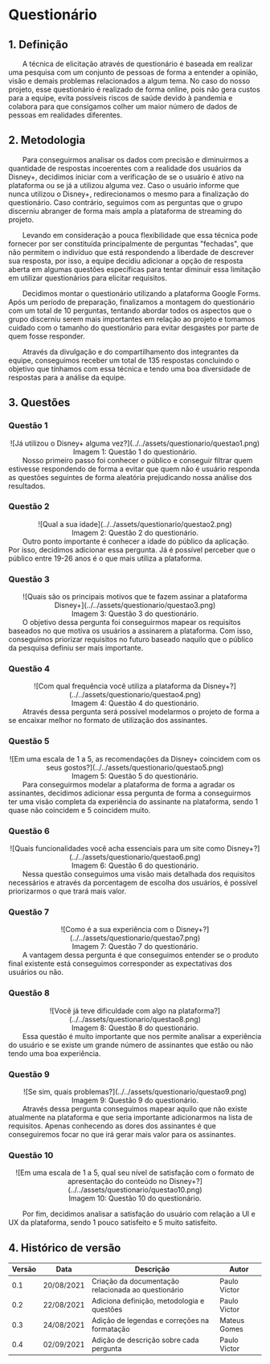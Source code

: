 # Questionário

## 1. Definição

&emsp;&emsp;A técnica de elicitação através de questionário é baseada em realizar uma pesquisa com um conjunto de pessoas de forma a entender a opinião, visão e demais problemas relacionados a algum tema. No caso do nosso projeto, esse questionário é realizado de forma online, pois não gera custos para a equipe, evita possíveis riscos de saúde devido à pandemia e colabora para que consigamos colher um maior número de dados de pessoas em realidades diferentes.

## 2. Metodologia

&emsp;&emsp;Para conseguirmos analisar os dados com precisão e diminuirmos a quantidade de respostas incoerentes com a realidade dos usuários da Disney+, decidimos iniciar com a verificação de se o usuário é ativo na plataforma ou se já a utilizou alguma vez. Caso o usuário informe que nunca utilizou o Disney+, redirecionamos o mesmo para a finalização do questionário. Caso contrário, seguimos com as perguntas que o grupo discerniu abranger de forma mais ampla a plataforma de streaming do projeto.

&emsp;&emsp;Levando em consideração a pouca flexibilidade que essa técnica pode fornecer por ser constituída principalmente de perguntas "fechadas", que não permitem o indivíduo que está respondendo a liberdade de descrever sua resposta, por isso, a equipe decidiu adicionar a opção de resposta aberta em algumas questões específicas para tentar diminuir essa limitação em utilizar questionários para elicitar requisitos.

&emsp;&emsp;Decidimos montar o questionário utilizando a plataforma Google Forms. Após um período de preparação, finalizamos a montagem do questionário com um total de 10 perguntas, tentando abordar todos os aspectos que o grupo discerniu serem mais importantes em relação ao projeto e tomamos cuidado com o tamanho do questionário para evitar desgastes por parte de quem fosse responder.

&emsp;&emsp;Através da divulgação e do compartilhamento dos integrantes da equipe, conseguimos receber um total de 135 respostas concluindo o objetivo que tínhamos com essa técnica e tendo uma boa diversidade de respostas para a análise da equipe.

## 3. Questões

### Questão 1

<center>
![Já utilizou o Disney+ alguma vez?](../../assets/questionario/questao1.png)

<figcaption>Imagem 1: Questão 1 do questionário.</figcaption>
</center>
&emsp;&emsp;Nosso primeiro passo foi conhecer o público e conseguir filtrar quem estivesse respondendo de forma a evitar que quem não é usuário responda as questões seguintes de forma aleatória prejudicando nossa análise dos resultados.

### Questão 2

<center>
![Qual a sua idade](../../assets/questionario/questao2.png)

<figcaption>Imagem 2: Questão 2 do questionário.</figcaption>
</center>
&emsp;&emsp;Outro ponto importante é conhecer a idade do público da aplicação. Por isso, decidimos adicionar essa pergunta. Já é possível perceber que o público entre 19-26 anos é o que mais utiliza a plataforma.

### Questão 3

<center>
![Quais são os principais motivos que te fazem assinar a plataforma Disney+](../../assets/questionario/questao3.png)

<figcaption>Imagem 3: Questão 3 do questionário.</figcaption>
</center>
&emsp;&emsp;O objetivo dessa pergunta foi conseguirmos mapear os requisitos baseados no que motiva os usuários a assinarem a plataforma. Com isso, conseguimos priorizar requisitos no futuro baseado naquilo que o público da pesquisa definiu ser mais importante.

### Questão 4

<center>
![Com qual frequência você utiliza a plataforma da Disney+?](../../assets/questionario/questao4.png)

<figcaption>Imagem 4: Questão 4 do questionário.</figcaption>
</center>
&emsp;&emsp;Através dessa pergunta será possível modelarmos o projeto de forma a se encaixar melhor no formato de utilização dos assinantes.

### Questão 5

<center>
![Em uma escala de 1 a 5, as recomendações da Disney+ coincidem com os seus gostos?](../../assets/questionario/questao5.png)

<figcaption>Imagem 5: Questão 5 do questionário.</figcaption>
</center>
&emsp;&emsp;Para conseguirmos modelar a plataforma de forma a agradar os assinantes, decidimos adicionar essa pergunta de forma a conseguirmos ter uma visão completa da experiência do assinante na plataforma, sendo 1 quase não coincidem e 5 coincidem muito.

### Questão 6

<center>
![Quais funcionalidades você acha essenciais para um site como Disney+?](../../assets/questionario/questao6.png)

<figcaption>Imagem 6: Questão 6 do questionário.</figcaption>
</center>
&emsp;&emsp;Nessa questão conseguimos uma visão mais detalhada dos requisitos necessários e através da porcentagem de escolha dos usuários, é possível priorizarmos o que trará mais valor.

### Questão 7

<center>
![Como é a sua experiência com o Disney+?](../../assets/questionario/questao7.png)

<figcaption>Imagem 7: Questão 7 do questionário.</figcaption>
</center>
&emsp;&emsp;A vantagem dessa pergunta é que conseguimos entender se o produto final existente está conseguimos corresponder as expectativas dos usuários ou não.

### Questão 8

<center>
![Você já teve dificuldade com algo na plataforma?](../../assets/questionario/questao8.png)

<figcaption>Imagem 8: Questão 8 do questionário.</figcaption>
</center>
&emsp;&emsp;Essa questão é muito importante que nos permite analisar a experiência do usuário e se existe um grande número de assinantes que estão ou não tendo uma boa experiência.

### Questão 9

<center>
![Se sim, quais problemas?](../../assets/questionario/questao9.png)

<figcaption>Imagem 9: Questão 9 do questionário.</figcaption>
</center>
&emsp;&emsp;Através dessa pergunta conseguimos mapear aquilo que não existe atualmente na plataforma e que seria importante adicionarmos na lista de requisitos. Apenas conhecendo as dores dos assinantes é que conseguiremos focar no que irá gerar mais valor para os assinantes.

### Questão 10

<center>
![Em uma escala de 1 a 5, qual seu nível de satisfação com o formato de apresentação do conteúdo no Disney+?](../../assets/questionario/questao10.png)

<figcaption>Imagem 10: Questão 10 do questionário.</figcaption>
</center>

&emsp;&emsp;Por fim, decidimos analisar a satisfação do usuário com relação a UI e UX da plataforma, sendo 1 pouco satisfeito e 5 muito satisfeito.

## 4. Histórico de versão

| Versão | Data       | Descrição                                           | Autor        |
| ------ | ---------- | --------------------------------------------------- | ------------ |
| 0.1    | 20/08/2021 | Criação da documentação relacionada ao questionário | Paulo Victor |
| 0.2    | 22/08/2021 | Adiciona definição, metodologia e questões          | Paulo Victor |
| 0.3    | 24/08/2021 | Adição de legendas e correções na formatação        | Mateus Gomes |
| 0.4    | 02/09/2021 | Adição de descrição sobre cada pergunta             | Paulo Victor |
